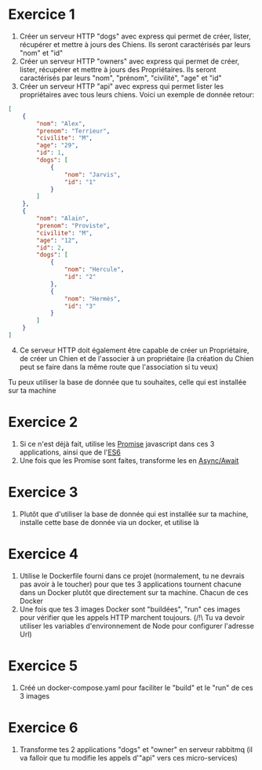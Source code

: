 # Exercice 1
1. Créer un serveur HTTP "dogs" avec express qui permet de créer, lister, récupérer et mettre à jours des Chiens. Ils seront caractérisés par leurs "nom" et "id"
2. Créer un serveur HTTP "owners" avec express qui permet de créer, lister, récupérer et mettre à jours des Propriétaires. Ils seront caractérisés par leurs "nom", "prénom", "civilité", "age" et "id"
3. Créer un serveur HTTP "api" avec express qui permet lister les propriétaires avec tous leurs chiens. 
Voici un exemple de donnée retour:
```json
[
    {
        "nom": "Alex",
        "prenom": "Terrieur",
        "civilite": "M",
        "age": "29",
        "id": 1,
        "dogs": [
            {
                "nom": "Jarvis",
                "id": "1"
            }
        ]
    },
    {
        "nom": "Alain",
        "prenom": "Proviste",
        "civilite": "M",
        "age": "12",
        "id": 2,
        "dogs": [
            {
                "nom": "Hercule",
                "id": "2"
            },
            {
                "nom": "Hermès",
                "id": "3"
            }
        ]
    }
]
```
4. Ce serveur HTTP doit également être capable de créer un Propriétaire, de créer un Chien et de l'associer à un propriétaire (la création du Chien peut se faire dans la même route que l'association si tu veux)

Tu peux utiliser la base de donnée que tu souhaites, celle qui est installée sur ta machine

# Exercice 2

1. Si ce n'est déjà fait, utilise les [Promise](https://developer.mozilla.org/fr/docs/Web/JavaScript/Reference/Objets_globaux/Promise) javascript dans ces 3 applications, ainsi que de l'[ES6](http://es6-features.org/)
2. Une fois que les Promise sont faites, transforme les en [Async/Await](https://medium.com/@Abazhenov/using-async-await-in-express-with-node-8-b8af872c0016)

# Exercice 3

1. Plutôt que d'utiliser la base de donnée qui est installée sur ta machine, installe cette base de donnée via un docker, et utilise là

# Exercice 4

1. Utilise le Dockerfile fourni dans ce projet (normalement, tu ne devrais pas avoir à le toucher) pour que tes 3 applications tournent chacune dans un Docker plutôt que directement sur ta machine. Chacun de ces Docker
2. Une fois que tes 3 images Docker sont "buildées", "run" ces images pour vérifier que les appels HTTP marchent toujours. (/!\ Tu va devoir utiliser les variables d'environnement de Node pour configurer l'adresse Url)

# Exercice 5

1. Créé un docker-compose.yaml pour faciliter le "build" et le "run" de ces 3 images

# Exercice 6

1. Transforme tes 2 applications "dogs" et "owner" en serveur rabbitmq (il va falloir que tu modifie les appels d'"api" vers ces micro-services)
